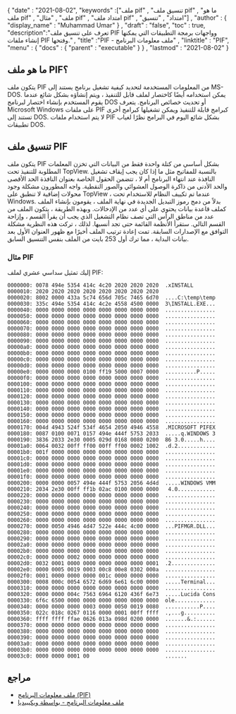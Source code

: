 {
  "date" : "2021-08-02",
  "keywords" :["ملف pif" , "تنسيق ملف pif" , "ما هو ملف pif" , "ملف" , "مثال pif" , "امتداد ملف pif" , "امتداد" , "تنسيق"] ,
  "author" : {
    "display_name" : "Muhammad Umar"
} ,
  "draft" : "false",
  "toc" : true,
  "description":"تعرف على تنسيق ملف PIF وواجهات برمجة التطبيقات التي يمكنها إنشاء ملفات PIF وفتحها." ,
  "title" :"PIF - ملف معلومات البرنامج" ,
  "linktitle" : "PIF",
  "menu" : {
    "docs" : {
      "parent" : "executable"
}
} ,
  "lastmod" : "2021-08-02"
}

## ما هو ملف PIF؟
يتكون ملف PIF من المعلومات المستخدمة لتحديد كيفية تشغيل برنامج يستند إلى MS-DOS. يمكن استخدامه أيضًا كاختصار لملف قابل للتنفيذ ، ويتم إنشاؤه بشكل شائع عندما يقوم المستخدم بإنشاء اختصار لبرنامج DOS أو تحديث خصائص البرنامج. يتعرف Microsoft Windows على ملفات PIF كبرامج قابلة للتنفيذ ويمكن تشغيلها كبرامج أخرى تستند إلى DOS. لا يتم استخدام ملفات PIF بشكل شائع اليوم في البرامج نظرًا لغياب تطبيقات DOS.

## تنسيق ملف PIF
يتكون ملف PIF بشكل أساسي من كتلة واحدة فقط من البيانات التي تخزن المعلمات المطلوبة للتنفيذ تحت TopView. بالنسبة للمفاتيح مثل ما إذا كان يجب إيقاف تشغيل النافذة عند انتهاء البرنامج أم لا ، تتضمن الحقول الخاصة بعنوان النافذة الحد الأقصى والحد الأدنى من ذاكرة الوصول العشوائي والصور النقطية. واجه المطورون مشكلة وجود محولات إضافية لا تنطبق على TopView ، عندما تم تكييف النظام للاستخدام تحت Windows. بدلاً من دمج رموز التبديل الجديدة في نهاية الملف ، يقومون بإنشاء الملف كملف قاعدة بيانات يحتوي على أي عدد من الإدخالات. وبهذه الطريقة ، يتكون الملف من عدد من مناطق الرأس التي تصف نظام التشغيل الذي يجب أن يقرأ القسم ، وإزاحة القسم التالي. ستقرأ الأنظمة القائمة حتى تجد أنسبها. لذلك ، تركت هذه النظرية مشكلة التوافق مع الإصدارات السابقة. تمت إعادة ترتيب الملف أخيرًا مع ظهور العنوان الأول بعد بيانات البداية ، مما ترك أول 253 بايت من الملف بنفس التنسيق السابق.
### مثال PIF
إليك تمثيل سداسي عشري لملف PIF:

```
0000000: 0078 494e 5354 414c 4c20 2020 2020 2020  .xINSTALL       
0000010: 2020 2020 2020 2020 2020 2020 2020 2020                  
0000020: 8002 0000 433a 5c74 656d 705c 7465 6d70  ....C:\temp\temp
0000030: 335c 494e 5354 414c 4c2e 4558 4500 0000  3\INSTALL.EXE...
0000040: 0000 0000 0000 0000 0000 0000 0000 0000  ................
0000050: 0000 0000 0000 0000 0000 0000 0000 0000  ................
0000060: 0000 0000 0000 0000 0000 0000 0000 0000  ................
0000070: 0000 0000 0000 0000 0000 0000 0000 0000  ................
0000080: 0000 0000 0000 0000 0000 0000 0000 0000  ................
0000090: 0000 0000 0000 0000 0000 0000 0000 0000  ................
00000a0: 0000 0000 0000 0000 0000 0000 0000 0000  ................
00000b0: 0000 0000 0000 0000 0000 0000 0000 0000  ................
00000c0: 0000 0000 0000 0000 0000 0000 0000 0000  ................
00000d0: 0000 0000 0000 0000 0000 0000 0000 0000  ................
00000e0: 0000 0000 0000 0100 ff19 5000 0007 0000  ..........P.....
00000f0: 0000 0000 0000 0000 0000 0000 0000 0000  ................
0000100: 0000 0000 0000 0000 0000 0000 0000 0000  ................
0000110: 0000 0000 0000 0000 0000 0000 0000 0000  ................
0000120: 0000 0000 0000 0000 0000 0000 0000 0000  ................
0000130: 0000 0000 0000 0000 0000 0000 0000 0000  ................
0000140: 0000 0000 0000 0000 0000 0000 0000 0000  ................
0000150: 0000 0000 0000 0000 0000 0000 0000 0000  ................
0000160: 0000 0000 0000 0000 0000 0000 0000 0000  ................
0000170: 004d 4943 524f 534f 4654 2050 4946 4558  .MICROSOFT PIFEX
0000180: 0087 0100 0071 0157 494e 444f 5753 2033  .....q.WINDOWS 3
0000190: 3836 2033 2e30 0005 029d 0168 0080 0200  86 3.0.....h....
00001a0: 0064 0032 00ff ff00 00ff ff00 0002 1002  .d.2............
00001b0: 001f 0000 0000 0000 0000 0000 0000 0000  ................
00001c0: 0000 0000 0000 0000 0000 0000 0000 0000  ................
00001d0: 0000 0000 0000 0000 0000 0000 0000 0000  ................
00001e0: 0000 0000 0000 0000 0000 0000 0000 0000  ................
00001f0: 0000 0000 0000 0000 0000 0000 0000 0000  ................
0000200: 0000 0000 0057 494e 444f 5753 2056 4d4d  .....WINDOWS VMM
0000210: 2034 2e30 00ff ff1b 02ac 0100 0000 0000   4.0............
0000220: 0000 0000 0000 0000 0000 0000 0000 0000  ................
0000230: 0000 0000 0000 0000 0000 0000 0000 0000  ................
0000240: 0000 0000 0000 0000 0000 0000 0000 0000  ................
0000250: 0000 0000 0000 0000 0000 0000 0000 0000  ................
0000260: 0000 0000 0000 0000 0000 0000 0000 0000  ................
0000270: 0000 0050 4946 4d47 522e 444c 4c00 0000  ...PIFMGR.DLL...
0000280: 0000 0000 0000 0000 0000 0000 0000 0000  ................
0000290: 0000 0000 0000 0000 0000 0000 0000 0000  ................
00002a0: 0000 0000 0000 0000 0000 0000 0000 0000  ................
00002b0: 0000 0000 0000 0000 0000 0000 0000 0000  ................
00002c0: 0000 0000 0002 0000 0000 0000 0000 0000  ................
00002d0: 0032 0001 0000 0000 0000 0000 0000 0001  .2..............
00002e0: 0000 0005 0019 0003 00c8 00e8 0302 000a  ................
00002f0: 0001 0000 0000 0000 001c 0000 0000 0000  ................
0000300: 0008 000c 0054 6572 6d69 6e61 6c00 0000  .....Terminal...
0000310: 0000 0000 0000 0000 0000 0000 0000 0000  ................
0000320: 0000 0000 004c 7563 6964 6120 436f 6e73  .....Lucida Cons
0000330: 6f6c 6500 0000 0000 0000 0000 0000 0000  ole.............
0000340: 0000 0000 0000 0003 0000 0050 0019 0080  ...........P....
0000350: 022c 018c 0267 0116 0000 0001 00ff ffff  .,...g..........
0000360: ffff ffff ffae 0626 013a 098d 0200 0000  .......&.:......
0000370: 0000 0000 0000 0000 0000 0000 0000 0000  ................
0000380: 0000 0000 0000 0000 0000 0000 0000 0000  ................
0000390: 0000 0000 0000 0000 0000 0000 0000 0000  ................
00003a0: 0000 0000 0000 0000 0000 0000 0000 0000  ................
00003b0: 0000 0000 0000 0000 0000 0000 0000 0000  ................
00003c0: 0000 0000 0001 00                        .......
```

## مراجع

* [ملف معلومات البرنامج (PIF)](http://justsolve.archiveteam.org/wiki/Program_information_file)
* [ملف معلومات البرنامج - بواسطة ويكيبيديا](https://en.wikipedia.org/wiki/Program_information_file)



